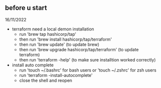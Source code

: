 before u start
--------------
16/11/2022
* terraform need a local demon installation 
    * run 'brew tap hashicorp/tap'
    * then run 'brew install hashicorp/tap/terraform'
    * then run 'brew update' (to update brew)
    * then run 'brew upgrade hashicorp/tap/terraform' (to update terraform)
    * then run 'terraform -help' (to make sure installtion worked correctly)
* install auto complete
    * run 'touch ~/.bashrc' for bash users or 'touch ~/.zshrc' for zsh users
    * run 'terraform -install-autocomplete'
    * close the shell and reopen



